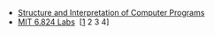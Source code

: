 + [Structure and Interpretation of Computer Programs](https://github.com/SaulLawliet/practices/tree/sicp)
+ [MIT 6.824 Labs](https://github.com/SaulLawliet/practices/tree/6.824-golabs-2017)
  [[1](https://github.com/SaulLawliet/practices/tree/6.824-golabs-2017-lab1) 2 3 4]
